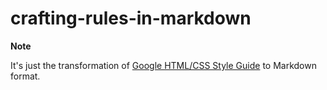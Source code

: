 crafting-rules-in-markdown
==========================

**Note**
   
   It's just the transformation of [Google HTML/CSS Style Guide][1] to Markdown format.

[1]: http://google-styleguide.googlecode.com/svn/trunk/htmlcssguide.xml